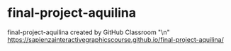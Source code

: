 # final-project-aquilina
final-project-aquilina created by GitHub Classroom "\n"
https://sapienzainteractivegraphicscourse.github.io/final-project-aquilina/

